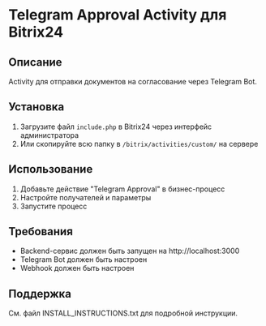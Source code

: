 # Telegram Approval Activity для Bitrix24

## Описание
Activity для отправки документов на согласование через Telegram Bot.

## Установка
1. Загрузите файл `include.php` в Bitrix24 через интерфейс администратора
2. Или скопируйте всю папку в `/bitrix/activities/custom/` на сервере

## Использование
1. Добавьте действие "Telegram Approval" в бизнес-процесс
2. Настройте получателей и параметры
3. Запустите процесс

## Требования
- Backend-сервис должен быть запущен на http://localhost:3000
- Telegram Bot должен быть настроен
- Webhook должен быть настроен

## Поддержка
См. файл INSTALL_INSTRUCTIONS.txt для подробной инструкции.
